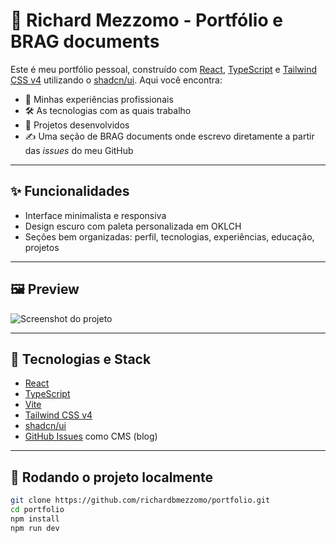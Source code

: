 # 💼 Richard Mezzomo - Portfólio e BRAG documents

Este é meu portfólio pessoal, construído com [React](https://react.dev/), [TypeScript](https://www.typescriptlang.org/) e [Tailwind CSS v4](https://tailwindcss.com/) utilizando o [shadcn/ui](https://ui.shadcn.dev/). Aqui você encontra:

- 🧠 Minhas experiências profissionais
- 🛠️ As tecnologias com as quais trabalho
- 📁 Projetos desenvolvidos
- ✍️ Uma seção de BRAG documents onde escrevo diretamente a partir das *issues* do meu GitHub

---

## ✨ Funcionalidades

- Interface minimalista e responsiva
- Design escuro com paleta personalizada em OKLCH
- Seções bem organizadas: perfil, tecnologias, experiências, educação, projetos

---

## 🖼️ Preview

![Screenshot do projeto](./screenshot.png)

---

## 🧪 Tecnologias e Stack

- [React](https://react.dev/)
- [TypeScript](https://www.typescriptlang.org/)
- [Vite](https://vitejs.dev/)
- [Tailwind CSS v4](https://tailwindcss.com/)
- [shadcn/ui](https://ui.shadcn.dev/)
- [GitHub Issues](https://github.com/richardbmezzomo) como CMS (blog)

---

## 🚀 Rodando o projeto localmente

```bash
git clone https://github.com/richardbmezzomo/portfolio.git
cd portfolio
npm install
npm run dev
